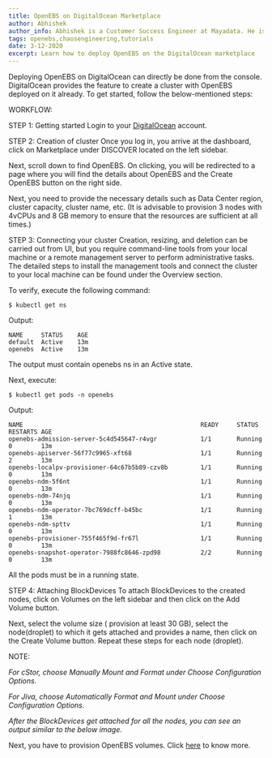 ```yaml
---
title: OpenEBS on DigitalOcean Marketplace
author: Abhishek
author_info: Abhishek is a Customer Success Engineer at Mayadata. He is currently working with Kubernetes and Docker.
tags: openebs,chaosengineering,tutorials
date: 3-12-2020
excerpt: Learn how to deploy OpenEBS on the DigitalOcean marketplace
--- 
```


Deploying OpenEBS on DigitalOcean can directly be done from the console. DigitalOcean provides the feature to create a cluster with OpenEBS deployed on it already. To get started, follow the below-mentioned steps:

WORKFLOW:

STEP 1: Getting started
Login to your [DigitalOcean](https://cloud.digitalocean.com/login) account.

STEP 2: Creation of cluster
Once you log in, you arrive at the dashboard, click on Marketplace under DISCOVER located on the left sidebar.

Next, scroll down to find OpenEBS. On clicking, you will be redirected to a page where you will find the details about OpenEBS and the Create OpenEBS button on the right side.

Next, you need to provide the necessary details such as Data Center region, cluster capacity, cluster name, etc. (It is advisable to provision 3 nodes with 4vCPUs and 8 GB memory to ensure that the resources are sufficient at all times.)

STEP 3: Connecting your cluster
Creation, resizing, and deletion can be carried out from UI, but you require command-line tools from your local machine or a remote management server to perform administrative tasks. The detailed steps to install the management tools and connect the cluster to your local machine can be found under the Overview section.

To verify, execute the following command:

```$ kubectl get ns```

Output:
```
NAME     STATUS    AGE
default  Active    13m
openebs  Active    13m
```
The output must contain openebs ns in an Active state.

Next, execute:

```$ kubectl get pods -n openebs```

Output:
```
NAME                                                 READY     STATUS    RESTARTS AGE
openebs-admission-server-5c4d545647-r4vgr            1/1       Running   0        13m
openebs-apiserver-56f77c9965-xft68                   1/1       Running   2        13m
openebs-localpv-provisioner-64c67b5b89-czv8b         1/1       Running   0        13m
openebs-ndm-5f6nt                                    1/1       Running   0        13m
openebs-ndm-74njq                                    1/1       Running   0        13m
openebs-ndm-operator-7bc769dcff-b45bc                1/1       Running   1        13m
openebs-ndm-spttv                                    1/1       Running   0        13m
openebs-provisioner-755f465f9d-fr67l                 1/1       Running   0        13m
openebs-snapshot-operator-7988fc8646-zpd98           2/2       Running   0        13m
```
All the pods must be in a running state.

STEP 4: Attaching BlockDevices
To attach BlockDevices to the created nodes, click on Volumes on the left sidebar and then click on the Add Volume button.

Next, select the volume size ( provision at least 30 GB), select the node(droplet) to which it gets attached and provides a name, then click on the Create Volume button. Repeat these steps for each node (droplet).

NOTE:

*For cStor, choose Manually Mount and Format under Choose Configuration Options.*

*For Jiva, choose Automatically Format and Mount under Choose Configuration Options.*

*After the BlockDevices get attached for all the nodes, you can see an output similar to the below image.*

Next, you have to provision OpenEBS volumes.  Click [here](https://docs.openebs.io/docs/next/ugcstor.html#provisioning-a-cStor-volume) to know more.